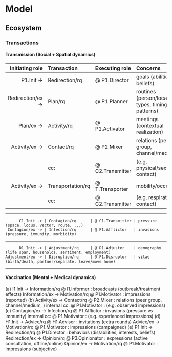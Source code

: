 # Model

## Ecosystem

### Transactions

#### Transmission (Social + Spatial dynamics)

| Initiating role | Transaction | Executing role | Concerns        |
| ---------------:|:----------- |:-------------- |:--------------- |
          P1.Init -> | Redirection/rq    | @ P1.Director    | goals (abilities, beliefs)
   Redirection/ex -> | Plan/rq           | @ P1.Planner     | routines (person/location types, timing patterns)
          Plan/ex -> | Activity/rq       | @ P1.Activator   | meetings (contextual realization)
      Activity/ex -> | Contact/rq        | @ P2.Mixer       | relations (peer group, channel/medium, )
                     |               cc: | @ C2.Transmitter | (e.g. physical/sexual contact)
      Activity/ex -> | Transportation/rq | @ T.Transporter  | mobility/occupancy
                     |               cc: | @ C2.Transmitter | (e.g. respiratory contact)
---
          C1.Init -> | Contagion/rq      | @ C1.Transmitter | pressure (space, locus, vector, route, ...)
     Contagion/ex -> | Infection/rq      | @ P1.Afflictor   | invasions (pressure, immunity, morbidity)
---
          D1.Init -> | Adjustment/rq     | @ D1.Adjuster    | demography (life span, households, sentiment, employment)
    Adjustment/ex -> | Disruption/rq     | @ P1.Disruptor   | vitae (birth/death, partner/separate, leave/move home)
---


#### Vaccination (Mental + Medical dynamics)

(a)       I1.Init -> Information/rq    @ I1.Informer    : broadcasts (outbreak/treatment effects)
   Information/ex -> Motivation/rq     @ P1.Motivator   : impressions (reported)
(b)   Activity/ex -> Contact/rq        @ P2.Mixer       : relations (peer group, channel/medium, )
                          internal cc: @ P1.Motivator   : (e.g. observed impressions)
(c)  Contagion/ex -> Infection/rq      @ P1.Afflictor   : invasions (pressure vs immunity)
                          internal cc: @ P1.Motivator   : (e.g. experienced impressions)
(d)       H1.Init -> Advice/rq         @ H1.Advisor     : invitations (extra rounds)
        Advice/ex -> Motivation/rq     @ P1.Motivator   : impressions (campaigned)
(e)       P1.Init -> Redirection/rq    @ P1.Director    : behaviors (dis/abilities, interests, beliefs)
   Redirection/ex -> Opinion/rq        @ P3.Opinionator : expressions (active consultation, offline/online)
       Opinion/ex -> Motivation/rq     @ P1.Motivator   : impressions (subjective)
